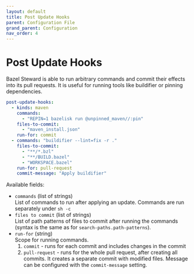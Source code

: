 ```yaml
---
layout: default
title: Post Update Hooks
parent: Configuration File
grand_parent: Configuration
nav_order: 4
---
```


# Post Update Hooks

Bazel Steward is able to run arbitrary commands and commit their effects into its pull requests. It is useful for running tools like buildifier or pinning dependencies.

```yaml
post-update-hooks:
  - kinds: maven
    commands:
      - "REPIN=1 bazelisk run @unpinned_maven//:pin"
    files-to-commit:
      - "maven_install.json"
    run-for: commit
  - commands: "buildifier --lint=fix -r ."
    files-to-commit:
      - "**/*.bzl"
      - "**/BUILD.bazel"
      - "WORKSPACE.bazel"
    run-for: pull-request
    commit-message: "Apply buildifier"
```

Available fields:
  * `commands` (list of strings) <br/>
    List of commands to run after applying an update. Commands are run separately under `sh -c`
  * `files to commit` (list of strings) <br/>
    List of path patterns of files to commit after running the commands (syntax is the same as for `search-paths.path-patterns`).
  * `run-for` (string) <br/>
    Scope for running commands.
    1. `commit` - runs for each commit and includes changes in the commit
    2. `pull-request` - runs for the whole pull request, after creating all commits. It creates a separate commit with modified files. Message can be configured with the `commit-message` setting.
